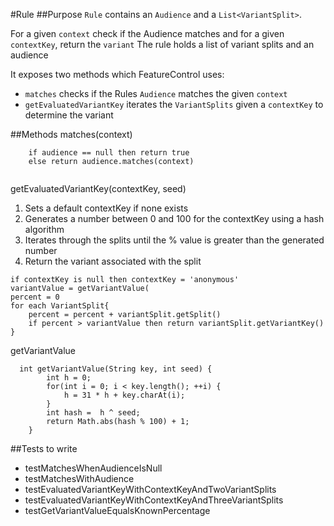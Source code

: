 #Rule
##Purpose
`Rule` contains an `Audience` and a `List<VariantSplit>`.

For a given `context` check if the Audience matches and for a given `contextKey`, return the `variant` 
The rule holds a list of variant splits and an audience

It exposes two methods which FeatureControl uses:
* `matches` checks if the Rules `Audience` matches the given `context`
* `getEvaluatedVariantKey` iterates the `VariantSplits` given a `contextKey` to determine the variant



##Methods
matches(context)
```
    if audience == null then return true
    else return audience.matches(context)
   
```

getEvaluatedVariantKey(contextKey, seed)
1. Sets a default contextKey if none exists
2. Generates a number between 0 and 100 for the contextKey using a hash algorithm
3. Iterates through the splits until the % value is greater than the generated number
4. Return the variant associated with the split
```
if contextKey is null then contextKey = 'anonymous'
variantValue = getVariantValue(
percent = 0
for each VariantSplit{
    percent = percent + variantSplit.getSplit()
    if percent > variantValue then return variantSplit.getVariantKey()
}

```

getVariantValue
```
  int getVariantValue(String key, int seed) {
        int h = 0;
        for(int i = 0; i < key.length(); ++i) {
            h = 31 * h + key.charAt(i);
        }
        int hash =  h ^ seed;
        return Math.abs(hash % 100) + 1;
    }
```

##Tests to write
* testMatchesWhenAudienceIsNull
* testMatchesWithAudience
* testEvaluatedVariantKeyWithContextKeyAndTwoVariantSplits
* testEvaluatedVariantKeyWithContextKeyAndThreeVariantSplits
* testGetVariantValueEqualsKnownPercentage
